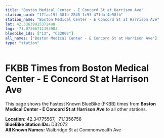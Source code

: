 ```yaml
---
title: "Boston Medical Center - E Concord St at Harrison Ave"
station_uuid: "17fac19f-381b-2845-1c93-471daf4e58fb"
station_name: "Boston Medical Center - E Concord St at Harrison Ave"
lat: 42.33639915372498
lng: -71.07306711393903
bluebike_ids: ["13", "C32002"]
all_names: ["Boston Medical Center - E Concord St at Harrison Ave"]
type: "station"
---
```


# FKBB Times from Boston Medical Center - E Concord St at Harrison Ave

This page shows the Fastest Known BlueBike (FKBB) times from **Boston Medical Center - E Concord St at Harrison Ave** to all other stations.

**Location:** 42.34775567, -71.1356758  
**BlueBike Station IDs:** D32072  
**All Known Names:** Walbridge St at Commonwealth Ave

